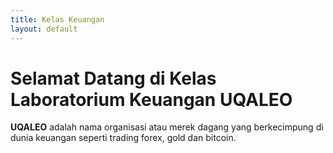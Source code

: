```yaml
---
title: Kelas Keuangan
layout: default
---
```


# Selamat Datang di Kelas Laboratorium Keuangan UQALEO

**UQALEO** adalah nama organisasi atau merek dagang yang berkecimpung di dunia keuangan seperti trading forex, gold dan bitcoin.
